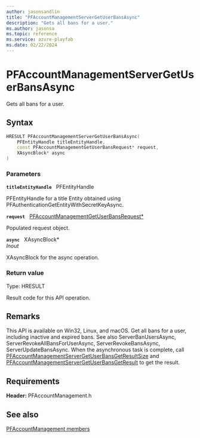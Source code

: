 ```yaml
---
author: jasonsandlin
title: "PFAccountManagementServerGetUserBansAsync"
description: "Gets all bans for a user."
ms.author: jasonsa
ms.topic: reference
ms.service: azure-playfab
ms.date: 02/22/2024
---
```


# PFAccountManagementServerGetUserBansAsync  

Gets all bans for a user.  

## Syntax  
  
```cpp
HRESULT PFAccountManagementServerGetUserBansAsync(  
    PFEntityHandle titleEntityHandle,  
    const PFAccountManagementGetUserBansRequest* request,  
    XAsyncBlock* async  
)  
```  
  
### Parameters  
  
**`titleEntityHandle`** &nbsp; PFEntityHandle  
  
PFEntityHandle for a title Entity obtained using PFAuthenticationGetEntityWithSecretKeyAsync.  
  
**`request`** &nbsp; [PFAccountManagementGetUserBansRequest*](../../pfaccountmanagementtypes/structs/pfaccountmanagementgetuserbansrequest.md)  
  
Populated request object.  
  
**`async`** &nbsp; XAsyncBlock*  
*_Inout_*  
  
XAsyncBlock for the async operation.  
  
  
### Return value
Type: HRESULT
  
Result code for this API operation.
  
## Remarks  
  
This API is available on Win32, Linux, and macOS. Get all bans for a user, including inactive and expired bans. See also ServerBanUsersAsync, ServerRevokeAllBansForUserAsync, ServerRevokeBansAsync, ServerUpdateBansAsync. When the asynchronous task is complete, call [PFAccountManagementServerGetUserBansGetResultSize](pfaccountmanagementservergetuserbansgetresultsize.md) and [PFAccountManagementServerGetUserBansGetResult](pfaccountmanagementservergetuserbansgetresult.md) to get the result.
  
## Requirements  
  
**Header:** PFAccountManagement.h
  
## See also  
[PFAccountManagement members](../pfaccountmanagement_members.md)  

  
  
